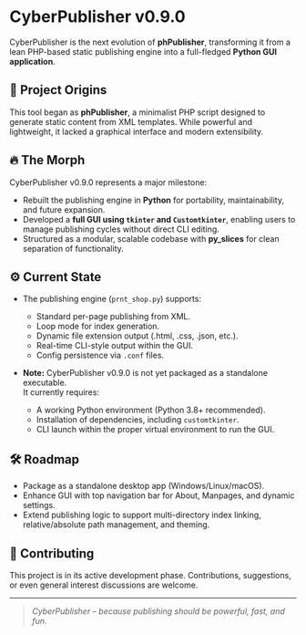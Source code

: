 # CyberPublisher v0.9.0

CyberPublisher is the next evolution of **phPublisher**, transforming it from a lean PHP-based static publishing engine into a full-fledged **Python GUI application**.

## 🚀 Project Origins

This tool began as **phPublisher**, a minimalist PHP script designed to generate static content from XML templates. While powerful and lightweight, it lacked a graphical interface and modern extensibility.

## 🔥 The Morph

CyberPublisher v0.9.0 represents a major milestone:

- Rebuilt the publishing engine in **Python** for portability, maintainability, and future expansion.
- Developed a **full GUI using `tkinter` and `Customtkinter`**, enabling users to manage publishing cycles without direct CLI editing.
- Structured as a modular, scalable codebase with **py_slices** for clean separation of functionality.

## ⚙️ Current State

- The publishing engine (`prnt_shop.py`) supports:
  - Standard per-page publishing from XML.
  - Loop mode for index generation.
  - Dynamic file extension output (.html, .css, .json, etc.).
  - Real-time CLI-style output within the GUI.
  - Config persistence via `.conf` files.

- **Note:** CyberPublisher v0.9.0 is not yet packaged as a standalone executable.  
  It currently requires:
  - A working Python environment (Python 3.8+ recommended).
  - Installation of dependencies, including `customtkinter`.
  - CLI launch within the proper virtual environment to run the GUI.

## 🛠️ Roadmap

- Package as a standalone desktop app (Windows/Linux/macOS).  
- Enhance GUI with top navigation bar for About, Manpages, and dynamic settings.  
- Extend publishing logic to support multi-directory index linking, relative/absolute path management, and theming.

## 🤝 Contributing

This project is in its active development phase. Contributions, suggestions, or even general interest discussions are welcome.

---

> *CyberPublisher – because publishing should be powerful, fast, and fun.*
